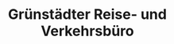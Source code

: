 ---
title: "Grünstädter Reise- und Verkehrsbüro"
url: /gruenstadt/gruenstaedter-reise-und-verkehrsbuero/
shop: Reisebüro
---